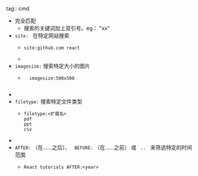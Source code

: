 tag:: cmd

- 完全匹配
	- 搜索的关键词加上双引号。eg： "xx"
- `site:`   在特定网站搜索
	- ```apl
	  site:github.com react
	  ```
	-
- `imagesize:` 搜索特定大小的图片
	- ```apl
	    imagesize:500x500
	   
	  ```
-
- `filetype:` 搜索特定文件类型
	- ```apl
	  filetype:<扩展名>
	  pdf
	  ppt
	  csv
	  ```
-
- `AFTER:` （在……之后）、   `BEFORE:` （在……之前） 或   `..`   来筛选特定的时间范围
	- ```apl
	  React tutorials AFTER:<year>
	  ```